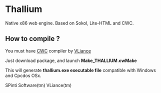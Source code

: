 # Thallium
Native x86 web engine. Based on Sokol, Lite-HTML and CWC.

## How to compile ?
You must have [CWC](https://github.com/VLiance/Cwc) compiler by [VLiance](https://github.com/VLiance)

Just download package, and launch **Make_THALLIUM.cwMake** 

This will generate **thallium.exe executable file** compatible with Windows and Cpcdos OSx.



SPinti Software(tm)
VLiance(tm)


